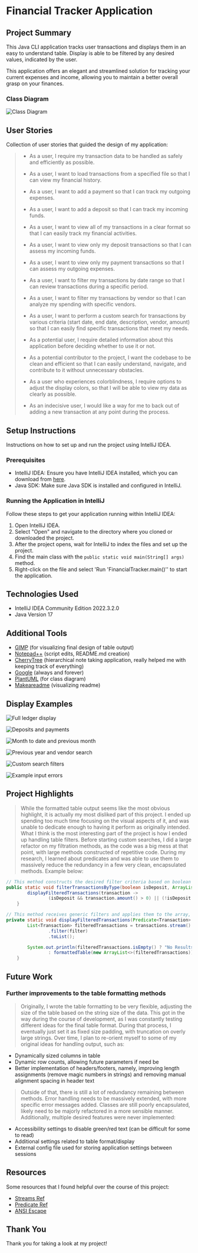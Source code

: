 # Financial Tracker Application

## Project Summary

This Java CLI application tracks user transactions and displays them in an easy to understand table. Display is able to be filtered by any desired values, indicated by the user.

This application offers an elegant and streamlined solution for tracking your current expenses and income, allowing you to maintain a better overall grasp on your finances.

### Class Diagram

![Class Diagram](https://www.plantuml.com/plantuml/png/jLTHRwGs47xFh_3ZhYwfsjUgEfq3veAqm0gSzA6gLZwOx5arDh9DSgkg_xruMJP66mgvNFS5rlw-RsRicR7vP2pJjgt5rLN3oh_O7b2fwfyQqMec3Dz_jUZlAzJzIi6CGH6NJ9QS2QexDEZJfFlTe4xAyX8zTXY1iDRiiE76_jP1fM6bvKf-H3J7QO436cTfCKKjhEPoZw9uGtOfJiWahcHIWaP5WDEKv6VO-UK3gXcNgrxlZpyHqtkpFix-S-K5vJcOCCdsBgmPtuBYOHUIJPp4z5N30-b9yGe9nIhFXecqgYCkuEHOfomWPJLSJosQzSZhIyyyB6gODk0Dl0J_n4GBOxhdOwc1MKZX-JN7rXE1iQhoJGtxOVhdDVgYb00c4JTRTgX1saKHNW-BR9dUWuq69oOyVzRS0bL7lprDNv8gN5LJifVva81ipuam4Nh5JIEwIA3gK8vm4VrtRgQldaEZj3N_btpG6glg0fWklxxJncZzmbv-jfQuj2Z4bEn-ZqDwzrye6YSBK24fWZpUkjuo3tuWQPZbypYSPFSfdSSLMnp4wUTT5aK5eJFj8oSTPXTacooVGTuH799y4PJYsmtfaRkVtu3zPGQxpOgOnWzaaHCf-OmNWmkonJccsRBuRhFSBKL1yswTPx2TtdsIxWO3ovQEndH3vf3vVHfWbs9JZWp8lgFU0Qj0hzQJi4UbQsQzyXetCR-9aYUGkNgUrdfYWbVC0fOLrQqicJstSYwRrivvOQ6Yx8k0rKJTzvqpbfqVLkd3UablNBs_JqLSMD0mEaDNssw0kmZ7iez7x1lF6HSpvLPC7dIzgc__za0F3QnUDYU4HXc-x8HxYvdGRU96bKouDmVNrhrTevT1a9Lx_d3R3vsmqgiXkux_VhYH_XHQ7EB9cGfCgNdZDFenpy5GjTs6effBNAjMsfSHzgqV-TwJBNPLzD1NcPgz9VQ7MvJb2QOpI1ed5yWFOwGBd_8QebEfQb-UadmnppVcymRFl8vp3DK9zEGX4roFwL_NYzXlv95lt0Qghfci9jhN4AAN87iODWPEDgTlesahXAlvTmbEaIclnsGtC4yUSjHdzicw99Btw9tpt3qll_1kRZwERiI_ejQ0cSPwzNH9kPpjIUF2yWdEz3pIGL-5Z--Ydh0tCwFThSmda9NxHluN)

## User Stories

Collection of user stories that guided the design of my application:

>- As a user, I require my transaction data to be handled as safely and efficiently as possible.
>
>- As a user, I want to load transactions from a specified file so that I can view my financial history.
>
>- As a user, I want to add a payment so that I can track my outgoing expenses.
>
>- As a user, I want to add a deposit so that I can track my incoming funds.
>
>- As a user, I want to view all of my transactions in a clear format so that I can easily track my financial activities.
>
>- As a user, I want to view only my deposit transactions so that I can assess my incoming funds.
>
>- As a user, I want to view only my payment transactions so that I can assess my outgoing expenses.
>
>- As a user, I want to filter my transactions by date range so that I can review transactions during a specific period.
>
>- As a user, I want to filter my transactions by vendor so that I can analyze my spending with specific vendors.
>
>- As a user, I want to perform a custom search for transactions by various criteria (start date, end date, description, vendor, amount) so that I can easily find specific transactions that meet my needs.
>
>- As a potential user, I require detailed information about this application before deciding whether to use it or not.
>
>- As a potential contributor to the project, I want the codebase to be clean and efficient so that I can easily understand, navigate, and contribute to it without unnecessary obstacles.
>
>- As a user who experiences colorblindness, I require options to adjust the display colors, so that I will be able to view my data as clearly as possible.
>
>- As an indecisive user, I would like a way for me to back out of adding a new transaction at any point during the process.

## Setup Instructions

Instructions on how to set up and run the project using IntelliJ IDEA.

### Prerequisites

- IntelliJ IDEA: Ensure you have IntelliJ IDEA installed, which you can download from [here](https://www.jetbrains.com/idea/download/).
- Java SDK: Make sure Java SDK is installed and configured in IntelliJ.

### Running the Application in IntelliJ

Follow these steps to get your application running within IntelliJ IDEA:

1. Open IntelliJ IDEA.
2. Select "Open" and navigate to the directory where you cloned or downloaded the project.
3. After the project opens, wait for IntelliJ to index the files and set up the project.
4. Find the main class with the `public static void main(String[] args)` method.
5. Right-click on the file and select 'Run 'FinancialTracker.main()'' to start the application.

## Technologies Used

- IntelliJ IDEA Community Edition 2022.3.2.0
- Java Version 17

## Additional Tools

- [GIMP](https://www.gimp.org/) (for visualizing final design of table output)
- [Notepad++](https://notepad-plus-plus.org/) (script edits, README.md creation)
- [CherryTree](https://www.giuspen.net/cherrytree/) (hierarchical note taking application, really helped me with keeping track of everything)
- [Google](https://www.google.com/) (always and forever)
- [PlantUML](https://www.plantuml.com/) (for class diagram)
- [Makeareadme](https://www.makeareadme.com/) (visualizing readme)

## Display Examples

![Full ledger display](https://github.com/cpyup/financial_tracker/blob/main/screenshots/full_ledger_display.png?raw=true)

![Deposits and payments](https://github.com/cpyup/financial_tracker/blob/main/screenshots/deposits_and_payments.png?raw=true)

![Month to date and previous month](https://github.com/cpyup/financial_tracker/blob/main/screenshots/month_to_date_and_previous.png?raw=true)

![Previous year and vendor search](https://github.com/cpyup/financial_tracker/blob/main/screenshots/previous_year_and_vendor_search.png?raw=true)

![Custom search filters](https://github.com/cpyup/financial_tracker/blob/main/screenshots/custom_search.png?raw=true)

![Example input errors](https://github.com/cpyup/financial_tracker/blob/main/screenshots/error_examples.png?raw=true)

## Project Highlights

> While the formatted table output seems like the most obvious highlight, it is actually my most disliked part of this project. I ended up spending too much time focusing on the visual aspects of it, and was unable to dedicate enough to having it perform as originally intended. What I think is the most interesting part of the project is how I ended up handling table filters. Before starting custom searches, I did a large refactor on my filtration methods, as the code was a big mess at that point, with large methods constructed of repetitive code. During my research, I learned about predicates and was able to use them to massively reduce the redundancy in a few very clean, encapsulated methods. Example below:

```java
// This method constructs the desired filter criteria based on boolean value then passes it to the method below
public static void filterTransactionsByType(boolean isDeposit, ArrayList<Transaction> transactions) {
        displayFilteredTransactions(transaction ->
                (isDeposit && transaction.amount() > 0) || (!isDeposit && transaction.amount() < 0),transactions);
    }
```

```java
// This method receives generic filters and applies them to the array, calling to display the results
private static void displayFilteredTransactions(Predicate<Transaction> filter,ArrayList<Transaction> transactions) {
        List<Transaction> filteredTransactions = transactions.stream()
                .filter(filter)
                .toList();

        System.out.println(filteredTransactions.isEmpty() ? "No Results Found Matching Criteria."
                : formattedTable(new ArrayList<>(filteredTransactions)));
    }
```

## Future Work

### Further improvements to the table formatting methods

> Originally, I wrote the table formatting to be very flexible, adjusting the size of the table based on the string size of the data. This got in the way during the course of development, as I was constantly testing different ideas for the final table format. During that process, I eventually just set it as fixed size padding, with truncation on overly large strings. Over time, I plan to re-orient myself to some of my original ideas for handling output, such as:

- Dynamically sized columns in table
- Dynamic row counts, allowing future parameters if need be
- Better implementation of headers/footers, namely, improving length assignments (remove magic numbers in strings) and removing manual alignment spacing in header text

> Outside of that, there is still a lot of redundancy remaining between methods. Error handling needs to be massively extended, with more specific error messages added. Classes are still poorly encapsulated, likely need to be majorly refactored in a more sensible manner. Additionally, multiple desired features were never implemented:

- Accessibility settings to disable green/red text (can be difficult for some to read)
- Additional settings related to table format/display
- External config file used for storing application settings between sessions

## Resources

Some resources that I found helpful over the course of this project:

- [Streams Ref](https://stackify.com/streams-guide-java-8/)
- [Predicate Ref](https://www.geeksforgeeks.org/java-8-predicate-with-examples/)
- [ANSI Escape](https://en.wikipedia.org/wiki/ANSI_escape_code)

## Thank You

Thank you for taking a look at my project!